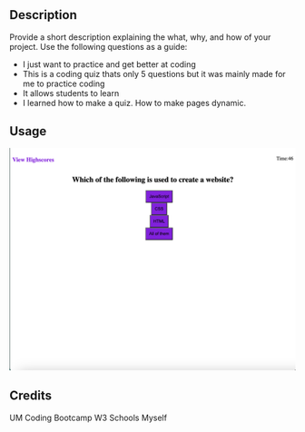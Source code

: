 # <Challenge4-code-quiz>

## Description

Provide a short description explaining the what, why, and how of your project. Use the following questions as a guide:

- I just want to practice and get better at coding
- This is a coding quiz thats only 5 questions but it was mainly made for me to practice coding
- It allows students to learn
- I learned how to make a quiz. How to make pages dynamic.

## Usage



![image](assets/images/quiz.png)

## Credits

UM Coding Bootcamp
W3 Schools
Myself

